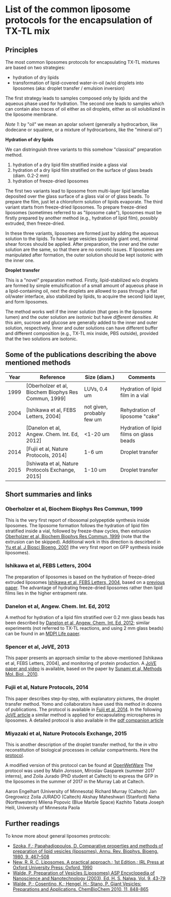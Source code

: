 # List of the common liposome protocols for the encapsulation of TX-TL mix

## Principles
The most common liposomes protocols for encapsulating TX-TL mixtures are based on two strategies:
- hydration of dry lipids
- transformation of lipid-covered water-in-oil (w/o) droplets into liposomes (aka: droplet transfer / emulsion inversion)

The first strategy leads to samples composed only by lipids and the aqueous phase used for hydration. The second one leads to samples which can contain also traces of oil either as oil droplets, either as oil solubilized in the liposome membrane. 

*Note 1*: by "oil" we mean an apolar solvent (generally a hydrocarbon, like dodecane or squalene, or a mixture of hydrocarbons, like the "mineral oil")

**Hydration of dry lipids**

We can distringuish three variants to this somehow "classical" preparation method.
1. hydration of a dry lipid film stratified inside a glass vial
2. hydration of a dry lipid film stratified on the surface of glass beads (diam. 0.2-2 mm)
3. hydration of freeze-dried liposomes

The first two variants lead to liposome from multi-layer lipid lamellae deposited over the glass surface of a glass vial or of glass beads. To prepare the film, just let a chloroform solution of lipids evaporate. The third variant starts from freeze-dried liposomes. To prepare freeze-dried liposomes (sometimes referred to as "liposome cake"), liposomes must be firstly prepared by another method (e.g., hydration of lipid film), possibly extruded, then freeze-dried.

In these three variants, liposomes are formed just by adding the aqueous solution to the lipids. To have large vesicles (possibly giant one), minimal shear forces should be applied. After preparation, the inner and the outer solution are the same, so that there are no osmotic issues. If liposomes are manipulated after formation, the outer solution should be kept isotonic with the inner one.

**Droplet transfer**

This is a "novel" preparation method. Firstly, lipid-stabilized w/o droplets are formed by simple emulsification of a small amount of aqueous phase in a lipid-containing oil, next the droplets are allowed to pass through a flat oil/water interface, also stabilized by lipids, to acquire the second lipid layer, and form liposomes. 

The method works well if the inner solution (that goes in the liposome lumen) and the outer solution are *isotonic* but have *different densities*. At this aim, sucrose and glucose are generally added to the inner and outer solution, respectively. Inner and outer solutions can have different buffer and different composition (e.g., TX-TL mix inside, PBS outside), provided that the two solutions are isotonic.

## Some of the publications describing the above mentioned methods

| Year | Reference                                            | Size (diam.)   | Comments                         |
| ---- | ---------                                            | ----------- | ----------                       |
| 1999 | [Oberholzer et al, Biochem Biophys Res Commun, 1999] | LUVs, 0.4 um   | Hydration of lipid film in a vial|
| 2004 | [Ishikawa et al, FEBS Letters, 2004]                 |not given, probably few um   | Rehydration of liposome "cake"   |
| 2012 | [Danelon et al, Angew. Chem. Int. Ed, 2012]          | <1-20 um   | Hydration of lipid films on glass beads     |
| 2014 | [Fujii et al, Nature Protocols, 2014]                | 1-6 um   | Droplet transfer                 |
| 2015 | [Ishiwata et al, Nature Protocols Exchange, 2015]    | 1-10 um   | Droplet transfer                 |

## Short summaries and links

### Oberholzer et al, Biochem Biophys Res Commun, 1999

This is the very first report of ribosomal polypeptide synthesis inside liposomes. The liposome formation follows the hydration of lipid film stratified inside a vial, followed by freeze-thaw cycles, then extrusion [Oberholzer et al, Biochem Biophys Res Commun,
1999](https://www.sciencedirect.com/science/article/pii/S0006291X99904047)
(note that the extrusion can be skipped).  Additional work in this direction is descirbed in [Yu et al, J Biosci Bioeng,
2001](https://www.sciencedirect.com/science/article/pii/S1389172301803224) (the very first report on GFP synthesis inside liposomes).

### Ishikawa et al, FEBS Letters, 2004

The preparation of liposomes is based on the hydration of freeze-dried extruded liposomes [Ishikawa et al, FEBS Letters,
2004](https://www.sciencedirect.com/science/article/pii/S0014579304011743),
based on a [previous
paper](https://www.sciencedirect.com/science/article/pii/S0168365999000474). The advantage of hydrating freeze-dried liposomes
rather then lipid films lies in the higher entrapment rate.

### Danelon et al, Angew. Chem. Int. Ed, 2012

A method for hydration of a lipid film stratified over 0.2 mm glass beads has
been described by [Danelon et al, Angew. Chem. Int. Ed,
2012](https://onlinelibrary.wiley.com/doi/abs/10.1002/anie.201107123);
similar experiments (not referred to TX-TL reactions, and using 2 mm glass beads) can be found in an [MDPI Life
paper](http://www.mdpi.com/2075-1729/5/1/969).

### Spencer et al, JoVE, 2013

This paper presents an approach similar to the above-mentioned [Ishikawa et al, FEBS Letters,
2004], and monitoring of protein production. A [JoVE paper and video](https://www.jove.com/video/51304/the-encapsulation-cell-free-transcription-translation-machinery) is available, based on the paper by [Sunami et al, Methods Mol. Biol., 2010](https://link.springer.com/protocol/10.1007%2F978-1-60327-331-2_20).

### Fujii et al, Nature Protocols, 2014

This paper describes step-by-step, with explanatory pictures, the droplet transfer method. Yomo and collaborators have 
used this method in dozens of publications. The protocol is available in
[Fujii et al, 2014](https://www.nature.com/articles/nprot.2014.107).
In the following [JoVE article](https://www.jove.com/video/55282) a similar method is applied for encapsulating microspheres in liposomes. A detailed protocol is also available in the [pdf companion article](https://www.jove.com/pdf/55282/jove-protocol-55282-preparation-giant-vesicles-encapsulating-microspheres-centrifugation)

### Miyazaki et al, Nature Protocols Exchange, 2015

This is another description of the droplet transfer method, for the *in vitro* reconstitution of biological processes in cellular compartments. Here the [protocol](https://www.nature.com/protocolexchange/protocols/3815#/related-articles).

A modified version of this protocol can be found at [OpenWetWare](https://openwetware.org/wiki/Preparation_of_cell-sized_water-in-oil_droplets) The protocol was used by Malin Jonsson, Miroslav Gasparek (summer 2017 interns), and Zoila Jurado (PhD student at Caltech) to express the GFP in the liposomes in the summer of 2017 in the Murray Lab at Caltech.

Aaron Engelhart (University of Minnesota)
Richard Murray (Caltech)
Jan Gregrowicz
Zoila JURADO (Caltech)
Akshay Maheshwari (Stanford)
Neha (Northwestern)
Milena Popovic (Blue Marble Space)
Kazhito Tabata
Joseph Heili, University of Minnesota
Paola

## Further readings

To know more about general liposomes protocols:

- [Szoka, F.; Papahadjopoulos, D. Comparative properties and methods of preparation of lipid vesicles (liposomes). Annu. Rev. Biophys. Bioeng. 1980, 9, 467–508](https://www.annualreviews.org/doi/abs/10.1146/annurev.bb.09.060180.002343)
- [New, R. R. C. Liposomes. A practical approach.; 1st Edition.; IRL Press at Oxford University Press: Oxford, 1990](https://www.amazon.com/Liposomes-Practical-Approach/dp/0199630771)
- [Walde, P. Preparation of Vesicles (Liposomes) ASP Encyclopedia of Nanoscience and Nanotechnology (2003), Ed. H. S. Nalwa, Vol. 9, 43-79](http://www.aspbs.com/enna-z.html)
- [Walde, P.; Cosentino, K.; Hengel, H.; Stano, P. Giant Vesicles: Preparations and Applications.  ChemBioChem 2010, 11, 848-865](https://onlinelibrary.wiley.com/doi/abs/10.1002/cbic.201000010)




